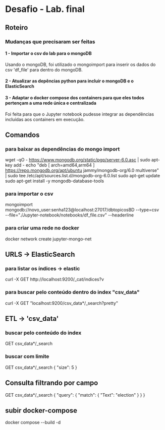 # Desafio - Lab. final

## Roteiro

### Mudanças que precisaram ser feitas

#### 1 - Importar o csv do lab para o mongoDB
Usando o mongoDB, foi utilizado o mongoimport para inserir os dados do csv 'df_file' para dentro do mongoDB.

#### 2 - Atualizar as depências python para incluir o mongoDB e o ElasticSearch

#### 3 - Adaptar o docker compose dos containers para que eles todos pertençam a uma rede única e centralizada
Foi feita para que o Jupyter notebook pudesse integrar as dependências incluídas aos containers em execução.

## Comandos

### para baixar as dependências do mongo import
wget -qO - https://www.mongodb.org/static/pgp/server-6.0.asc | sudo apt-key add -
echo "deb [ arch=amd64,arm64 ] https://repo.mongodb.org/apt/ubuntu jammy/mongodb-org/6.0 multiverse" | sudo tee /etc/apt/sources.list.d/mongodb-org-6.0.list
sudo apt-get update
sudo apt-get install -y mongodb-database-tools

### para importar o csv 
mongoimport mongodb://novo_user:senha123@localhost:27017/dbtopicosBD --type=csv --file="./Jupyter-notebook/notebooks/df_file.csv" --headerline

### para criar uma rede no docker
docker network create jupyter-mongo-net

## URLS -> ElasticSearch

### para listar os índices -> elastic
curl -X GET http://localhost:9200/_cat/indices?v

### para buscar pelo conteúdo dentro do index "csv_data"
curl -X GET "localhost:9200/csv_data*/_search?pretty"


## ETL -> 'csv_data'

### buscar pelo conteúdo do index
GET csv_data*/_search

### buscar com limite
GET csv_data*/_search
{
  "size": 5
}

## Consulta filtrando por campo
GET csv_data*/_search
{
  "query": {
    "match": {
      "Text": "election"
    }
  }
}

## subir docker-compose
docker compose --build -d